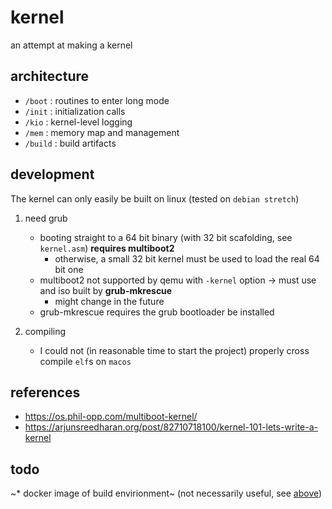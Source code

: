 # kernel

an attempt at making a kernel

## architecture

* `/boot` : routines to enter long mode
* `/init` : initialization calls
* `/kio` : kernel-level logging
* `/mem` : memory map and management
* `/build` : build artifacts

## development
The kernel can only easily be built on linux (tested on `debian stretch`)

1) need grub
	* booting straight to a 64 bit binary (with 32 bit scafolding, see `kernel.asm`) **requires multiboot2**
		* otherwise, a small 32 bit kernel must be used to load the real 64 bit one
	* multiboot2 not supported by qemu with `-kernel` option -> must use and iso built by **grub-mkrescue**
		* might change in the future
	* grub-mkrescue requires the grub bootloader be installed

2) compiling
	* I could not (in reasonable time to start the project) properly cross compile `elf`s on `macos`

## references
* https://os.phil-opp.com/multiboot-kernel/
* https://arjunsreedharan.org/post/82710718100/kernel-101-lets-write-a-kernel

## todo
~* docker image of build envirionment~ (not necessarily useful, see [above](#development))